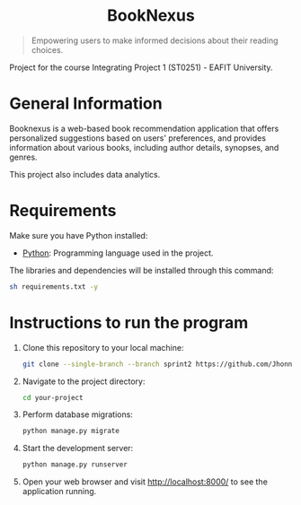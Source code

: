 <h1 align="center">BookNexus </h1>

> Empowering users to make informed decisions about their reading choices.

Project for the course Integrating Project 1 (ST0251) - EAFIT University.


# General Information

Booknexus is a web-based book recommendation application that offers personalized suggestions based on users' preferences, and provides information about various books, including author details, synopses, and genres.

This project also includes data analytics.

# Requirements

Make sure you have Python installed:

- [Python](https://www.python.org/downloads/): Programming language used in the project.

The libraries and dependencies will be installed through this command:

 ```bash
sh requirements.txt -y
 ```

# Instructions to run the program

1. Clone this repository to your local machine:

    ```bash
    git clone --single-branch --branch sprint2 https://github.com/Jhonnathan93/integrating-project-1.git
    ```

2. Navigate to the project directory:

    ```bash
    cd your-project
    ```

3. Perform database migrations:

    ```bash
    python manage.py migrate
    ```

4. Start the development server:

    ```bash
    python manage.py runserver
    ```

5. Open your web browser and visit [http://localhost:8000/](http://localhost:8000/) to see the application running.






